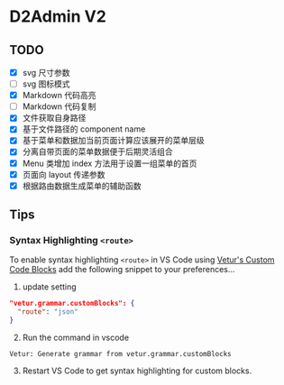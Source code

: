 # D2Admin V2

## TODO

- [x] svg 尺寸参数
- [ ] svg 图标模式
- [x] Markdown 代码高亮
- [ ] Markdown 代码复制
- [x] 文件获取自身路径
- [x] 基于文件路径的 component name
- [x] 基于菜单和数据加当前页面计算应该展开的菜单层级
- [x] 分离自带页面的菜单数据便于后期灵活组合
- [x] Menu 类增加 index 方法用于设置一组菜单的首页
- [x] 页面向 layout 传递参数
- [x] 根据路由数据生成菜单的辅助函数

## Tips

### Syntax Highlighting `<route>`

To enable syntax highlighting `<route>` in VS Code using [Vetur's Custom Code Blocks](https://vuejs.github.io/vetur/highlighting.html#custom-block) add the following snippet to your preferences...

1. update setting
 
``` json
"vetur.grammar.customBlocks": {
  "route": "json"
}
```

2. Run the command in vscode
 
`Vetur: Generate grammar from vetur.grammar.customBlocks`

3. Restart VS Code to get syntax highlighting for custom blocks.
